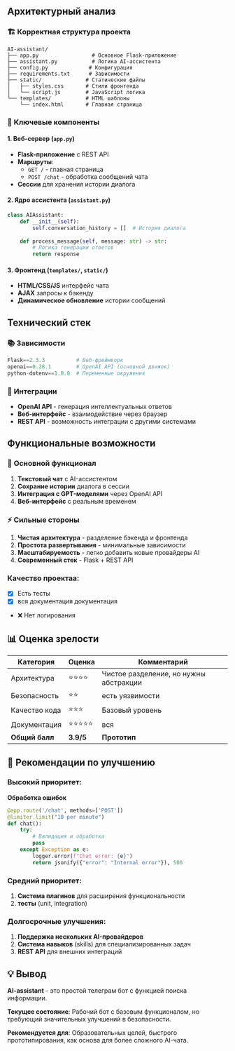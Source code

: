 ## Архитектурный анализ

### 🏗️ **Корректная структура проекта**
```
AI-assistant/
├── app.py                 # Основное Flask-приложение
├── assistant.py           # Логика AI-ассистента
├── config.py             # Конфигурация
├── requirements.txt      # Зависимости
├── static/              # Статические файлы
│   ├── styles.css       # Стили фронтенда
│   └── script.js        # JavaScript логика
└── templates/           # HTML шаблоны
    └── index.html       # Главная страница
```

### 🔧 **Ключевые компоненты**

#### 1. **Веб-сервер** (`app.py`)
- **Flask-приложение** с REST API
- **Маршруты**:
  - `GET /` - главная страница
  - `POST /chat` - обработка сообщений чата
- **Сессии** для хранения истории диалога

#### 2. **Ядро ассистента** (`assistant.py`)
```python
class AIAssistant:
    def __init__(self):
        self.conversation_history = []  # История диалога
    
    def process_message(self, message: str) -> str:
        # Логика генерации ответов
        return response
```

#### 3. **Фронтенд** (`templates/`, `static/`)
- **HTML/CSS/JS** интерфейс чата
- **AJAX** запросы к бэкенду
- **Динамическое обновление** истории сообщений

## Технический стек

### 📚 **Зависимости**
```python
Flask==2.3.3          # Веб-фреймворк
openai==0.28.1        # OpenAI API (основной движок)
python-dotenv==1.0.0  # Переменные окружения
```

### 🔌 **Интеграции**
- **OpenAI API** - генерация интеллектуальных ответов
- **Веб-интерфейс** - взаимодействие через браузер
- **REST API** - возможность интеграции с другими системами

## Функциональные возможности

### 💬 **Основной функционал**
1. **Текстовый чат** с AI-ассистентом
2. **Сохрание истории** диалога в сессии
3. **Интеграция с GPT-моделями** через OpenAI API
4. **Веб-интерфейс** с реальным временем

### ⚡ **Сильные стороны**
1. **Чистая архитектура** - разделение бэкенда и фронтенда
2. **Простота развертывания** - минимальные зависимости
3. **Масштабируемость** - легко добавить новые провайдеры AI
4. **Современный стек** - Flask + REST API

### **Качество проектаа:**
- [x] Есть тесты
- [x] вся документация документация
- ❌ Нет логирования

## 📊 **Оценка зрелости**

| Категория | Оценка | Комментарий |
|-----------|--------|-------------|
| Архитектура | ⭐⭐⭐⭐ | Чистое разделение, но нужны абстракции |
| Безопасность | ⭐⭐ | есть уязвимости |
| Качество кода | ⭐⭐⭐ | Базовый уровень |
| Документация | ⭐⭐⭐⭐⭐ | вся |
| **Общий балл** | **3.9/5** | **Прототип** |

## 🎯 **Рекомендации по улучшению**

### **Высокий приоритет:**

**Обработка ошибок**
```python
@app.route('/chat', methods=['POST'])
@limiter.limit("10 per minute")
def chat():
    try:
        # Валидация и обработка
        pass
    except Exception as e:
        logger.error(f"Chat error: {e}")
        return jsonify({"error": "Internal error"}), 500
```

### **Средний приоритет:**
1. **Система плагинов** для расширения функциональности
2. **тесты** (unit, integration)

### **Долгосрочные улучшения:**
1. **Поддержка нескольких AI-провайдеров**
2. **Система навыков** (skills) для специализированных задач
3. **REST API** для внешних интеграций

## 💡 **Вывод**

**AI-assistant** - это простой телеграм бот с функцией поиска информации. 

**Текущее состояние**: Рабочий бот с базовым функционалом, но требующий значительных улучшений в безопасности.

**Рекомендуется для**: Образовательных целей, быстрого прототипирования, как основа для более сложного AI-чата.